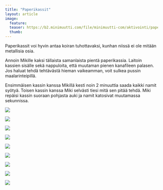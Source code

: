```yaml
---
title: "Paperikassit"
layout: article
image:
  feature:
  teaser: https://b2.minimuutti.com/file/minimuutti-com/aktivointi/paperikassit/DS10618-245px.jpg
  thumb:
---
```


Paperikassit voi hyvin antaa koiran tuhottavaksi, kunhan niissä ei ole mitään metallisia osia.

Annoin Mikille kaksi tällaista samanlaista pientä paperikassia. Laitoin kassien sisälle sekä nappuloita, että muutaman pienen kanafileen palasen. Jos haluat tehdä tehtävästä hieman vaikeamman, voit sulkea pussin maalarinteipillä.

Ensimmäisen kassin kanssa Mikillä kesti noin 2 minuuttia saada kaikki namit syötyä. Toisen kassin kanssa Miki selvästi tiesi mitä sen pitää tehdä. Miki repäisi kassin suoraan pohjasta auki ja namit katosivat muutamassa sekunnissa.

[![](https://b2.minimuutti.com/file/minimuutti-com/aktivointi/paperikassit/DS10778-800px.jpg)](https://dl.dropboxusercontent.com/sh/ea1wtnz7z734o12/AADHu2Vssti3jdaLdW-YHLKJa/aktivointi/paperikassit/DS10778.jpg)

[![](https://b2.minimuutti.com/file/minimuutti-com/aktivointi/paperikassit/DS10579-800px.jpg)](https://dl.dropboxusercontent.com/sh/ea1wtnz7z734o12/AABLY1pqX8dg6dDjZJB0sa0sa/aktivointi/paperikassit/DS10579.jpg)

[![](https://b2.minimuutti.com/file/minimuutti-com/aktivointi/paperikassit/DS10618-800px.jpg)](https://dl.dropboxusercontent.com/sh/ea1wtnz7z734o12/AADnEjR-viPz3cOM003aNWtJa/aktivointi/paperikassit/DS10618.jpg)

[![](https://b2.minimuutti.com/file/minimuutti-com/aktivointi/paperikassit/DS10689-800px.jpg)](https://dl.dropboxusercontent.com/sh/ea1wtnz7z734o12/AACbMLAKbMBVdfdbjBvGjWfxa/aktivointi/paperikassit/DS10689.jpg)

[![](https://b2.minimuutti.com/file/minimuutti-com/aktivointi/paperikassit/DS10698-800px.jpg)](https://dl.dropboxusercontent.com/sh/ea1wtnz7z734o12/AACp9_XdUbOncQ8P-QMddvIna/aktivointi/paperikassit/DS10698.jpg)

[![](https://b2.minimuutti.com/file/minimuutti-com/aktivointi/paperikassit/DS10760-800px.jpg)](https://dl.dropboxusercontent.com/sh/ea1wtnz7z734o12/AADv40tvNepDPfXJwhy5SN3ka/aktivointi/paperikassit/DS10760.jpg)

[![](https://b2.minimuutti.com/file/minimuutti-com/aktivointi/paperikassit/DS10782-800px.jpg)](https://dl.dropboxusercontent.com/sh/ea1wtnz7z734o12/AAAetx2gqa4IFomcQF946y-9a/aktivointi/paperikassit/DS10782.jpg)

[![](https://b2.minimuutti.com/file/minimuutti-com/aktivointi/paperikassit/DS10789-800px.jpg)](https://dl.dropboxusercontent.com/sh/ea1wtnz7z734o12/AABKR6mUNtwDcz4C3d19voa6a/aktivointi/paperikassit/DS10789.jpg)

[![](https://b2.minimuutti.com/file/minimuutti-com/aktivointi/paperikassit/DS10827-800px.jpg)](https://dl.dropboxusercontent.com/sh/ea1wtnz7z734o12/AACl7OLLdAO9S1zolJgdrsuza/aktivointi/paperikassit/DS10827.jpg)
